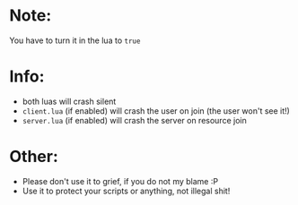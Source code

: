 # Note:
You have to turn it in the lua to `true`
# Info:
* both luas will crash silent
* `client.lua` (if enabled) will crash the user on join (the user won't see it!)
* `server.lua` (if enabled) will crash the server on resource join
# Other:
* Please don't use it to grief, if you do not my blame :P
* Use it to protect your scripts or anything, not illegal shit!